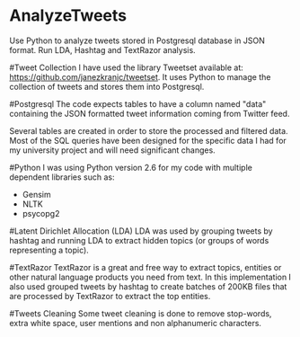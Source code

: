# AnalyzeTweets
Use Python to analyze tweets stored in Postgresql database in JSON format. Run LDA, Hashtag and TextRazor analysis. 

#Tweet Collection
I have used the library Tweetset available at: https://github.com/janezkranjc/tweetset.
It uses Python to manage the collection of tweets and stores them into Postgresql.

#Postgresql
The code expects tables to have a column named "data" containing the JSON formatted tweet information coming from Twitter feed.

Several tables are created in order to store the processed and filtered data. Most of the SQL queries have been designed for the specific data I had for my university project and will need significant changes.

#Python
I was using Python version 2.6 for my code with multiple dependent libraries such as:
* Gensim
* NLTK
* psycopg2

#Latent Dirichlet Allocation (LDA)
LDA was used by grouping tweets by hashtag and running LDA to extract hidden topics (or groups of words representing a topic).

#TextRazor
TextRazor is a great and free way to extract topics, entities or other natural language products you need from text. In this implementation I also used grouped tweets by hashtag to create batches of 200KB files that are processed by TextRazor to extract the top entities.

#Tweets Cleaning
Some tweet cleaning is done to remove stop-words, extra white space, user mentions and non alphanumeric characters.
